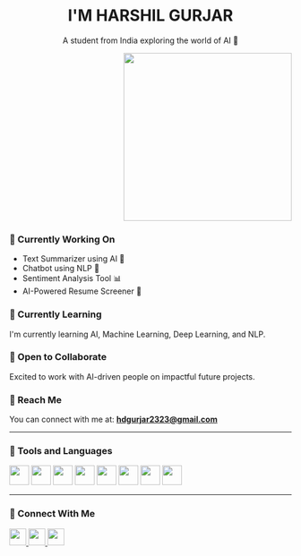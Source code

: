 <h1 align="center">I'M HARSHIL GURJAR</h1>

<p align="center">A student from India exploring the world of AI 🤖</p>

<!-- GIF on right side -->
<p align="right">
  <img src="https://compote.slate.com/images/5123743f-a73d-4a62-84ab-b17ab3fe0845.gif" width="300" />
</p>

### 🔧 Currently Working On
- Text Summarizer using AI 📝  
- Chatbot using NLP 💬  
- Sentiment Analysis Tool 📊  
- AI-Powered Resume Screener 📄  

### 📘 Currently Learning
I'm currently learning AI, Machine Learning, Deep Learning, and NLP.

### 🤝 Open to Collaborate
Excited to work with AI-driven people on impactful future projects.

### 📩 Reach Me
You can connect with me at: **hdgurjar2323@gmail.com**

---

### 🧰 Tools and Languages
<p align="left">
  <img src="https://cdn.jsdelivr.net/gh/devicons/devicon/icons/c/c-original.svg" width="35" />
  <img src="https://cdn.jsdelivr.net/gh/devicons/devicon/icons/cplusplus/cplusplus-original.svg" width="35" />
  <img src="https://cdn.jsdelivr.net/gh/devicons/devicon/icons/python/python-original.svg" width="35" />
  <img src="https://cdn.jsdelivr.net/gh/devicons/devicon/icons/java/java-original.svg" width="35" />
  <img src="https://cdn.jsdelivr.net/gh/devicons/devicon/icons/mysql/mysql-original.svg" width="35" />
  <img src="https://cdn.jsdelivr.net/gh/devicons/devicon/icons/jupyter/jupyter-original.svg" width="35" />
  <img src="https://cdn.jsdelivr.net/gh/devicons/devicon/icons/tensorflow/tensorflow-original.svg" width="35" />
  <img src="https://cdn.jsdelivr.net/gh/devicons/devicon/icons/pytorch/pytorch-original.svg" width="35" />
</p>

---

### 🔗 Connect With Me
<p align="left">
  <a href="https://twitter.com/your_username" target="_blank">
    <img src="https://cdn.jsdelivr.net/gh/devicons/devicon/icons/twitter/twitter-original.svg" width="30" />
  </a>
  <a href="https://linkedin.com/in/your_username" target="_blank">
    <img src="https://cdn.jsdelivr.net/gh/devicons/devicon/icons/linkedin/linkedin-original.svg" width="30" />
  </a>
  <a href="mailto:hdgurjar2323@gmail.com">
    <img src="https://upload.wikimedia.org/wikipedia/commons/4/4e/Gmail_Icon.png" width="30" />
  </a>
</p>
